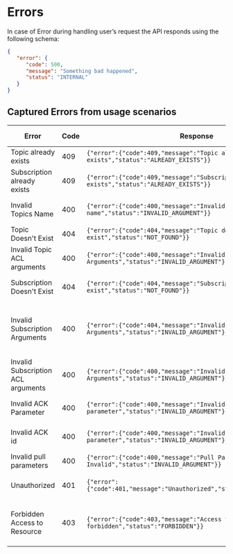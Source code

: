# Errors

In case of Error during handling user’s request the API responds using the following schema:

```json
{
   "error": {
      "code": 500,
      "message": "Something bad happened",
      "status": "INTERNAL"
   }
}
```
## Captured Errors from usage scenarios

Error | Code | Response | Related Requests
------|------|----------|------------------
Topic already exists | 409 | ```{"error":{"code":409,"message":"Topic already exists","status":"ALREADY_EXISTS"}}``` | Create Topic (PUT)  
Subscription already exists | 409 | ```{"error":{"code":409,"message":"Subscription already exists","status":"ALREADY_EXISTS"}}``` | Create Subscription (PUT)
Invalid Topics Name | 400 | ```{"error":{"code":400,"message":"Invalid topics name","status":"INVALID_ARGUMENT"}}``` | Create Subscription (PUT)
Topic Doesn't Exist | 404 | ```{"error":{"code":404,"message":"Topic does not exist","status":"NOT_FOUND"}}``` | Show specific Topic  (GET)
Invalid Topic ACL arguments | 400 | ```{"error":{"code":400,"message":"Invalid Topic ACL Arguments","status":"INVALID_ARGUMENT"}}``` | Modify Topic ACL (POST)
Subscription Doesn't Exist | 404 | ```{"error":{"code":404,"message":"Subscription does not exist","status":"NOT_FOUND"}}``` | Show specific Subscription  (GET)
Invalid Subscription Arguments | 400 | ```{"error":{"code":404,"message":"Invalid Subscription Arguments","status":"INVALID_ARGUMENT"}}``` | Create Subscription (POST), Modify Push Configuration (POST)
Invalid Subscription ACL arguments | 400 | ```{"error":{"code":400,"message":"Invalid Subscription ACL Arguments","status":"INVALID_ARGUMENT"}}``` | Modify Subscription ACL (POST)
Invalid ACK Parameter | 400 | ```{"error":{"code":400,"message":"Invalid ack parameter","status":"INVALID_ARGUMENT"}}``` | Subscription Acknowledge (POST)
Invalid ACK id | 400 | ```{"error":{"code":400,"message":"Invalid ack id parameter","status":"INVALID_ARGUMENT"}}``` | Subscription Acknowledge (POST)
Invalid pull parameters | 400 | ```{"error":{"code":400,"message":"Pull Parameters Invalid","status":"INVALID_ARGUMENT"}}``` | Subscription Pull (POST)
Unauthorized | 401 | ```{"error":{"code":401,"message":"Unauthorized","status":"UNAUTHORIZED"}}``` | All requests _(if a user is not authenticated)_
Forbidden Access to Resource  | 403 | ```{"error":{"code":403,"message":"Access to this resource is forbidden","status":"FORBIDDEN"}}``` | All requests _(if a user is forbidden to access the resource)_
